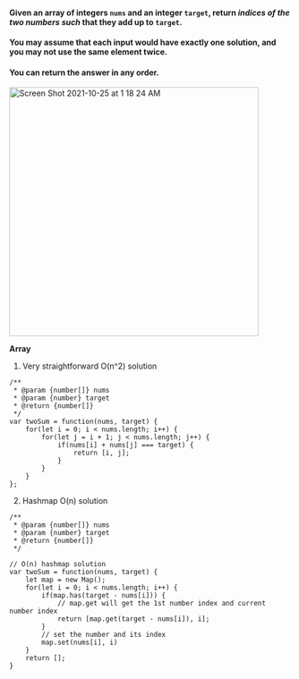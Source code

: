#### Given an array of integers `nums` and an integer `target`, return *indices of the two numbers such* that they add up to `target`.

#### You may assume that each input would have **exactly one solution**, and you may not use the same element twice.

#### You can return the answer in any order.

<img width="445" alt="Screen Shot 2021-10-25 at 1 18 24 AM" src="https://user-images.githubusercontent.com/37787994/138659774-8fd1b20d-e798-431d-8771-870584e41d05.png">


**Array**

1. Very straightforward O(n^2) solution
```JS
/**
 * @param {number[]} nums
 * @param {number} target
 * @return {number[]}
 */
var twoSum = function(nums, target) {
    for(let i = 0; i < nums.length; i++) {
        for(let j = i + 1; j < nums.length; j++) {
            if(nums[i] + nums[j] === target) {
                return [i, j];
            }
        }
    }
};
``` 


2. Hashmap O(n) solution

```JS
/**
 * @param {number[]} nums
 * @param {number} target
 * @return {number[]}
 */

// O(n) hashmap solution
var twoSum = function(nums, target) {
    let map = new Map();
    for(let i = 0; i < nums.length; i++) {
        if(map.has(target - nums[i])) {
            // map.get will get the 1st number index and current number index
            return [map.get(target - nums[i]), i];
        }
        // set the number and its index
        map.set(nums[i], i)
    }
    return [];
}
``` 
